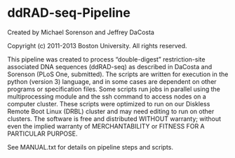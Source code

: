 ddRAD-seq-Pipeline
==================

Created by Michael Sorenson and Jeffrey DaCosta

Copyright (c) 2011-2013 Boston University. All rights reserved.

This pipeline was created to process “double-digest” restriction-site associated DNA sequences
(ddRAD-seq) as described in DaCosta and Sorenson (PLoS One, submitted). The scripts are written for
execution in the python (version 3) language, and in some cases are dependent on other programs or
specification files. Some scripts run jobs in parallel using the multiprocessing module and the ssh
command to access nodes on a computer cluster. These scripts were optimized to run on our Diskless
Remote Boot Linux (DRBL) cluster and may need editing to run on other clusters. The software is free
and distributed WITHOUT warranty; without even the implied warranty of MERCHANTABILITY or FITNESS
FOR A PARTICULAR PURPOSE.


See MANUAL.txt for details on pipeline steps and scripts.
